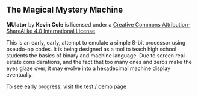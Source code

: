 ## The Magical Mystery Machine

__MUlator__ by __Kevin Cole__ is licensed under a [Creative Commons
Attribution-ShareAlike 4.0 International
License](http://creativecommons.org/licenses/by-sa/4.0/).

This is an early, early, attempt to emulate a simple 8-bit processor
using pseudo-op codes. It is being designed as a tool to teach high
school students the basics of binary and machine language. Due to
screen real estate considerations, and the fact that too many ones
and zeros make the eyes glaze over, it may evolve into a hexadecimal
machine display eventually.

To see early progress, visit [the test / demo
page](https://htmlpreview.github.io/?https://github.com/kjcole/mulator/blob/master/puter.html)

